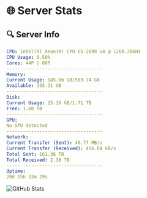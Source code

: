 # 🌐 Server Stats
## 🔍 Server Info
```yaml
CPU: Intel(R) Xeon(R) CPU E5-2699 v4 @ 1260.20GHz
CPU Usage: 0.50%
Cores: 44P | 88T
-----------------------------------
Memory:
Current Usage: 145.06 GB/503.74 GB
Available: 355.31 GB
-----------------------------------
Disk:
Current Usage: 25.16 GB/1.71 TB
Free: 1.60 TB
-----------------------------------
GPU:
No GPU detected
-----------------------------------
Network:
Current Transfer (Sent): 40.77 MB/s
Current Transfer (Received): 456.04 KB/s
Total Sent: 161.36 TB
Total Received: 2.38 TB
-----------------------------------
Uptime:
20d 15h 33m 29s
```
![GitHub Stats](https://img.shields.io/badge/Updated-2025-02-28_14:16:47-blue)